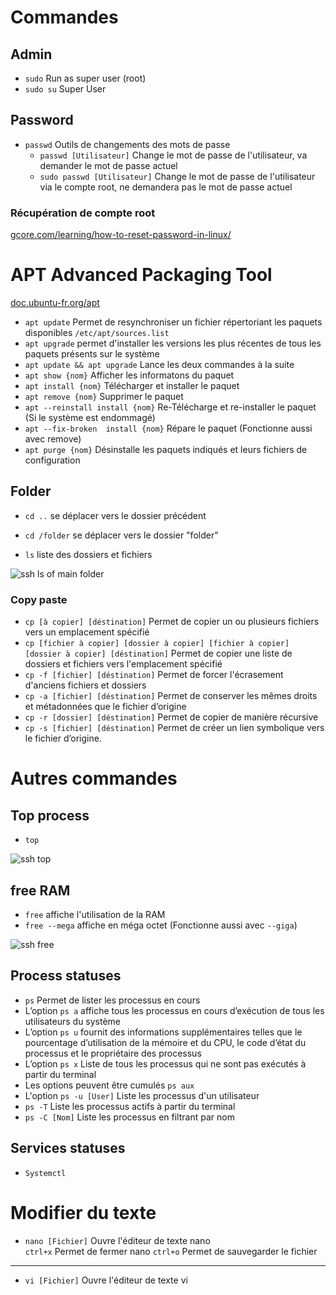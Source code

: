 # Commandes
## Admin
- `sudo` Run as super user (root)
- `sudo su` Super User

## Password
- `passwd` Outils de changements des mots de passe
  - `passwd [Utilisateur]` Change le mot de passe de l'utilisateur, va demander le mot de passe actuel
  - `sudo passwd [Utilisateur]` Change le mot de passe de l'utilisateur via le compte root, ne demandera pas le mot de passe actuel

### Récupération de compte root
[gcore.com/learning/how-to-reset-password-in-linux/](https://gcore.com/learning/how-to-reset-password-in-linux/)

# APT Advanced Packaging Tool
[doc.ubuntu-fr.org/apt](https://doc.ubuntu-fr.org/apt)
- `apt update` Permet de resynchroniser un fichier répertoriant les paquets disponibles `/etc/apt/sources.list`
- `apt upgrade` permet d'installer les versions les plus récentes de tous les paquets présents sur le système
- `apt update && apt upgrade` Lance les deux commandes à la suite
- `apt show {nom}` Afficher les informatons du paquet
- `apt install {nom}` Télécharger et installer le paquet
- `apt remove {nom}` Supprimer le paquet
- `apt --reinstall install {nom}` Re-Télécharge et re-installer le paquet (Si le système est endommagé)
- `apt --fix-broken  install {nom}` Répare le paquet (Fonctionne aussi avec remove)
- `apt purge {nom}` Désinstalle les paquets indiqués et leurs fichiers de configuration

## Folder
- `cd ..` se déplacer vers le dossier précédent
- `cd /folder` se déplacer vers le dossier "folder"

- `ls` liste des dossiers et fichiers

![ssh ls of main folder](https://github.com/Altherneum/.github/assets/84735589/1dc14cb5-dac3-419a-9769-d2f357e81821)

### Copy paste
- `cp [à copier] [déstination]` Permet de copier un ou plusieurs fichiers vers un emplacement spécifié
- `cp [fichier à copier] [dossier à copier] [fichier à copier] [dossier à copier] [déstination]` Permet de copier une liste de dossiers et fichiers vers l'emplacement spécifié
- `cp -f [fichier] [déstination]` Permet de forcer l'écrasement d'anciens fichiers et dossiers
- `cp -a [fichier] [déstination]` Permet de conserver les mêmes droits et métadonnées que le fichier d’origine
- `cp -r [dossier] [déstination]` Permet de copier de manière récursive
- `cp -s [fichier] [déstination]` Permet de créer un lien symbolique vers le fichier d’origine.

# Autres commandes
## Top process
- `top`

![ssh top](https://github.com/Altherneum/.github/assets/84735589/e7e272f8-3da0-4ca9-a531-391a38c27ea9)

## free RAM

- `free` affiche l'utilisation de la RAM
- `free --mega` affiche en méga octet (Fonctionne aussi avec `--giga`)

![ssh free](https://github.com/Altherneum/.github/assets/84735589/4817a67a-97d9-4a29-9e72-a00d2818800f)

## Process statuses
- `ps` Permet de lister les processus en cours
- L’option `ps a` affiche tous les processus en cours d’exécution de tous les utilisateurs du système
- L’option `ps u` fournit des informations supplémentaires telles que le pourcentage d’utilisation de la mémoire et du CPU, le code d’état du processus et le propriétaire des processus
- L’option `ps x` Liste de tous les processus qui ne sont pas exécutés à partir du terminal
- Les options peuvent être cumulés `ps aux`
- L'option `ps -u [User]` Liste les processus d'un utilisateur
- `ps -T` Liste les processus actifs à partir du terminal
- `ps -C [Nom]` Liste les processus en filtrant par nom

## Services statuses
- `Systemctl`

# Modifier du texte
- `nano [Fichier]` Ouvre l'éditeur de texte nano  
`ctrl+x` Permet de fermer nano
`ctrl+o` Permet de sauvegarder le fichier
---
- `vi [Fichier]` Ouvre l'éditeur de texte vi